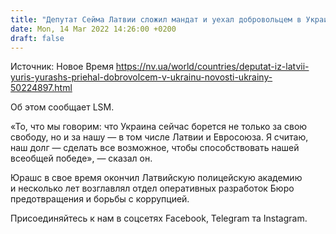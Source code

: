 ```yaml
---
title: "Депутат Сейма Латвии сложил мандат и уехал добровольцем в Украину"
date: Mon, 14 Mar 2022 14:26:00 +0200
draft: false
---
```

Источник: Новое Время https://nv.ua/world/countries/deputat-iz-latvii-yuris-yurashs-priehal-dobrovolcem-v-ukrainu-novosti-ukrainy-50224897.html


Об этом сообщает LSM.

«То, что мы говорим: что Украина сейчас борется не только за свою свободу, но и за нашу — в том числе Латвии и Евросоюза. Я считаю, наш долг — сделать все возможное, чтобы способствовать нашей всеобщей победе», — сказал он.

Юрашс в свое время окончил Латвийскую полицейскую академию и несколько лет возглавлял отдел оперативных разработок Бюро предотвращения и борьбы с коррупцией.

Присоединяйтесь к нам в соцсетях Facebook, Telegram та Instagram.
